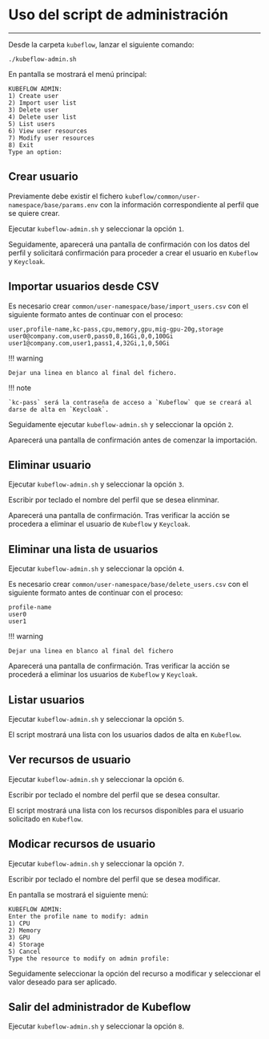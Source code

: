# **Uso del script de administración**

---

Desde la carpeta ``kubeflow``, lanzar el siguiente comando:
```
./kubeflow-admin.sh
```
En pantalla se mostrará el menú principal:
```
KUBEFLOW ADMIN:
1) Create user
2) Import user list
3) Delete user
4) Delete user list
5) List users
6) View user resources
7) Modify user resources
8) Exit
Type an option: 
```

## Crear usuario

Previamente debe existir el fichero ``kubeflow/common/user-namespace/base/params.env`` con la información correspondiente al perfil que se quiere crear.

Ejecutar ``kubeflow-admin.sh`` y seleccionar la opción ``1``.

Seguidamente, aparecerá una pantalla de confirmación con los datos del perfil y solicitará confirmación para proceder a crear el usuario en `Kubeflow` y `Keycloak`.

## Importar usuarios desde CSV

Es necesario crear ``common/user-namespace/base/import_users.csv`` con el siguiente formato antes de continuar con el proceso:
```
user,profile-name,kc-pass,cpu,memory,gpu,mig-gpu-20g,storage
user0@company.com,user0,pass0,8,16Gi,0,0,100Gi
user1@company.com,user1,pass1,4,32Gi,1,0,50Gi

```
!!! warning

    Dejar una linea en blanco al final del fichero.

!!! note

    `kc-pass` será la contraseña de acceso a `Kubeflow` que se creará al darse de alta en `Keycloak`.

Seguidamente ejecutar ``kubeflow-admin.sh`` y seleccionar la opción ``2``.

Aparecerá una pantalla de confirmación antes de comenzar la importación.

## Eliminar usuario

Ejecutar ``kubeflow-admin.sh`` y seleccionar la opción ``3``.

Escribir por teclado el nombre del perfil que se desea elinminar.

Aparecerá una pantalla de confirmación. Tras verificar la acción se procedera a eliminar el usuario de `Kubeflow` y `Keycloak`.

## Eliminar una lista de usuarios

Ejecutar ``kubeflow-admin.sh`` y seleccionar la opción ``4``.

Es necesario crear ``common/user-namespace/base/delete_users.csv`` con el siguiente formato antes de continuar con el proceso:
```
profile-name
user0
user1

```
!!! warning

    Dejar una linea en blanco al final del fichero

Aparecerá una pantalla de confirmación. Tras verificar la acción se procederá a eliminar los usuarios de `Kubeflow` y `Keycloak`.

## Listar usuarios

Ejecutar ``kubeflow-admin.sh`` y seleccionar la opción ``5``.

El script mostrará una lista con los usuarios dados de alta en `Kubeflow`.

## Ver recursos de usuario
Ejecutar ``kubeflow-admin.sh`` y seleccionar la opción ``6``.

Escribir por teclado el nombre del perfil que se desea consultar.

El script mostrará una lista con los recursos disponibles para el usuario solicitado en `Kubeflow`.

## Modicar recursos de usuario
Ejecutar ``kubeflow-admin.sh`` y seleccionar la opción ``7``.

Escribir por teclado el nombre del perfil que se desea modificar.

En pantalla se mostrará el siguiente menú:
```
KUBEFLOW ADMIN:
Enter the profile name to modify: admin
1) CPU
2) Memory
3) GPU
4) Storage
5) Cancel
Type the resource to modify on admin profile: 
```
Seguidamente seleccionar la opción del recurso a modificar y seleccionar el valor deseado para ser aplicado.

## Salir del administrador de Kubeflow
Ejecutar ``kubeflow-admin.sh`` y seleccionar la opción ``8``.
